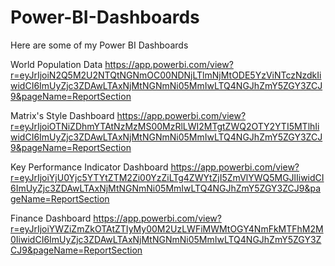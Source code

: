 # Power-BI-Dashboards
Here are some of my Power BI Dashboards

World Population Data https://app.powerbi.com/view?r=eyJrIjoiN2Q5M2U2NTQtNGNmOC00NDNjLTlmNjMtODE5YzViNTczNzdkIiwidCI6ImUyZjc3ZDAwLTAxNjMtNGNmNi05MmIwLTQ4NGJhZmY5ZGY3ZCJ9&pageName=ReportSection

Matrix's Style Dashboard https://app.powerbi.com/view?r=eyJrIjoiOTNiZDhmYTAtNzMzMS00MzRlLWI2MTgtZWQ2OTY2YTI5MTlhIiwidCI6ImUyZjc3ZDAwLTAxNjMtNGNmNi05MmIwLTQ4NGJhZmY5ZGY3ZCJ9&pageName=ReportSection

Key Performance Indicator Dashboard https://app.powerbi.com/view?r=eyJrIjoiYjU0Yjc5YTYtZTM2Zi00YzZiLTg4ZWYtZjI5ZmVlYWQ5MGJlIiwidCI6ImUyZjc3ZDAwLTAxNjMtNGNmNi05MmIwLTQ4NGJhZmY5ZGY3ZCJ9&pageName=ReportSection

Finance Dashboard https://app.powerbi.com/view?r=eyJrIjoiYWZiZmZkOTAtZTIyMy00M2UzLWFiMWMtOGY4NmFkMTFhM2M0IiwidCI6ImUyZjc3ZDAwLTAxNjMtNGNmNi05MmIwLTQ4NGJhZmY5ZGY3ZCJ9&pageName=ReportSection
